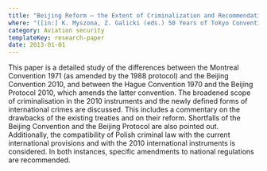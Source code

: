 ```yaml
---
title: "Beijing Reform – the Extent of Criminalization and Recommendations for the Polish Lawmaker (in Polish)"
where: "([in:] K. Myszona, Z. Galicki (eds.) 50 Years of Tokyo Convention – Safety of Air Navigation form the Perspective of Air and Outer Space: Book in Honor of Prof. Marek Żylicz, Warsaw, 235–253)"
category: Aviation security
templateKey: research-paper
date: 2013-01-01
---
```


This paper is a detailed study of the differences between the Montreal Convention 1971 (as amended by the 1988 protocol) and the Beijing Convention 2010, and between the Hague Convention 1970 and the Beijing Protocol 2010, which amends the latter convention. The broadened scope of criminalisation in the 2010 instruments and the newly defined forms of international crimes are discussed. This includes a commentary on the drawbacks of the existing treaties and on their reform. Shortfalls of the Beijing Convention and the Beijing Protocol are also pointed out. Additionally, the compatibility of Polish criminal law with the current international provisions and with the 2010 international instruments is considered. In both instances, specific amendments to national regulations are recommended.
